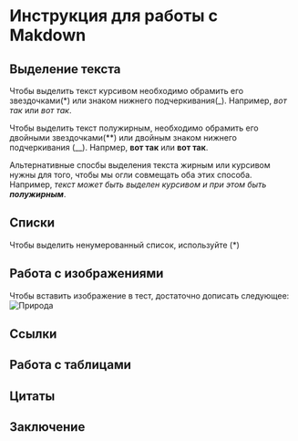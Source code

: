 # Инструкция для работы с Makdown

## Выделение текста

Чтобы выделить текст курсивом необходимо обрамить его звездочками(*) или знаком нижнего подчеркивания(_). Например, *вот так* или _вот так_.

Чтобы выделить текст полужирным, необходимо обрамить его двойными звездочками(**) или двойным знаком нижнего подчеркивания (__). Напрмер, **вот так** или __вот так__.

Альтернативные спосбы выделения текста жирным или курсивом нужны для того, чтобы мы огли совмещать оба этих способа. Например, _текст может быть выделен курсивом и при этом быть **полужирным**_.

## Списки
Чтобы выделить ненумерованный список, используйте (*)

## Работа с изображениями

Чтобы вставить изображение в тест, достаточно дописать следующее:
![Природа](%D0%9F%D1%80%D0%B8%D1%80%D0%BE%D0%B4%D0%B0.jpg)

## Ссылки

## Работа с таблицами

## Цитаты 

## Заключение
